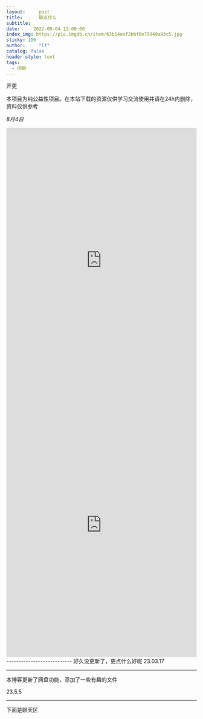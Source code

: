 ```yaml
---
layout:     post
title:      聊点什么
subtitle:   
date:     2022-08-04 12:00:00
index_img: https://pic.imgdb.cn/item/63b14eef2bbf0e79940a93c5.jpg
sticky: 100
author:     "lf"
catalog: false
header-style: text
tags:
  - 闲聊
---
```

开更

<p class="note note-warning">本项目为纯公益性项目。在本站下载的资源仅供学习交流使用并请在24h内删除，资料仅供参考</p>

*8月4日*

<iframe src="https://corestudi0.github.io/newyear/" width="100%" height="700" name="topFrame" scrolling="yes"  noresize="noresize" frameborder="0" id="topFrame"></iframe>


<iframe src="https://www.bilibili.com" width="100%" height="700" name="topFrame" scrolling="yes"  noresize="noresize" frameborder="0" id="topFrame"></iframe>
---------------------------
好久没更新了，更点什么好呢
23.03.17

---------------------------

本博客更新了网盘功能，添加了一些有趣的文件



23.5.5

---------------------------
下面是聊天区
